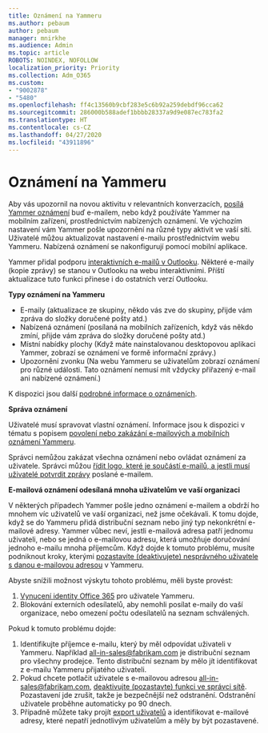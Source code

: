```yaml
---
title: Oznámení na Yammeru
ms.author: pebaum
author: pebaum
manager: mnirkhe
ms.audience: Admin
ms.topic: article
ROBOTS: NOINDEX, NOFOLLOW
localization_priority: Priority
ms.collection: Adm_O365
ms.custom:
- "9002878"
- "5480"
ms.openlocfilehash: ff4c13560b9cbf283e5c6b92a259debdf96cca62
ms.sourcegitcommit: 286000b588adef1bbbb28337a9d9e087ec783fa2
ms.translationtype: HT
ms.contentlocale: cs-CZ
ms.lasthandoff: 04/27/2020
ms.locfileid: "43911896"
---
```

# <a name="notifications-in-yammer"></a>Oznámení na Yammeru

Aby vás upozornil na novou aktivitu v relevantních konverzacích, [posílá Yammer oznámení](https://support.microsoft.com/en-gb/office/enable-or-disable-yammer-email-and-phone-notifications-93e530e0-189f-4768-8f28-7683d48cc996) buď e-mailem, nebo když používáte Yammer na mobilním zařízení, prostřednictvím nabízených oznámení. Ve výchozím nastavení vám Yammer pošle upozornění na různé typy aktivit ve vaší síti. Uživatelé můžou aktualizovat nastavení e-mailu prostřednictvím webu Yammeru. Nabízená oznámení se nakonfigurují pomocí mobilní aplikace. 

Yammer přidal podporu [interaktivních e-mailů v Outlooku](https://techcommunity.microsoft.com/t5/outlook-blog/interactive-yammer-emails-in-outlook-on-the-web-are-here/ba-p/1209420). Některé e-maily (kopie zprávy) se stanou v Outlooku na webu interaktivními. Příští aktualizace tuto funkci přinese i do ostatních verzí Outlooku.

**Typy oznámení na Yammeru**

- E-maily (aktualizace ze skupiny, někdo vás zve do skupiny, přijde vám zpráva do složky doručené pošty atd.)
- Nabízená oznámení (posílaná na mobilních zařízeních, když vás někdo zmíní, přijde vám zpráva do složky doručené pošty atd.)
- Místní nabídky plochy (Když máte nainstalovanou desktopovou aplikaci Yammer, zobrazí se oznámení ve formě informační zprávy.)
- Upozornění zvonku (Na webu Yammeru se uživatelům zobrazí oznámení pro různé události. Tato oznámení nemusí mít vždycky přiřazený e-mail ani nabízené oznámení.)

K dispozici jsou další [podrobné informace o oznámeních](https://support.microsoft.com/en-gb/office/enable-or-disable-yammer-email-and-phone-notifications-93e530e0-189f-4768-8f28-7683d48cc996).

**Správa oznámení**

Uživatelé musí spravovat vlastní oznámení. Informace jsou k dispozici v tématu s popisem [povolení nebo zakázání e-mailových a mobilních oznámení Yammeru](https://support.microsoft.com/en-gb/office/enable-or-disable-yammer-email-and-phone-notifications-93e530e0-189f-4768-8f28-7683d48cc996). 

Správci nemůžou zakázat všechna oznámení nebo ovládat oznámení za uživatele. Správci můžou [řídit logo, které je součástí e-mailů, a jestli musí uživatelé potvrdit zprávy](https://docs.microsoft.com/yammer/configure-your-yammer-network/configure-email-and-yammer) poslané e-mailem.

**E-mailová oznámení odesílaná mnoha uživatelům ve vaší organizaci**

V některých případech Yammer pošle jedno oznámení e-mailem a obdrží ho mnohem víc uživatelů ve vaší organizaci, než jsme očekávali. K tomu dojde, když se do Yammeru přidá distribuční seznam nebo jiný typ nekonkrétní e-mailové adresy. Yammer vůbec neví, jestli e-mailová adresa patří jednomu uživateli, nebo se jedná o e-mailovou adresu, která umožňuje doručování jednoho e-mailu mnoha příjemcům. Když dojde k tomuto problému, musíte podniknout kroky, kterými [pozastavíte (deaktivujete) nesprávného uživatele s danou e-mailovou adresou](https://docs.microsoft.com/yammer/manage-yammer-users/add-block-or-remove-users#remove-users) v Yammeru. 

Abyste snížili možnost výskytu tohoto problému, měli byste provést:

1. [Vynucení identity Office 365](https://docs.microsoft.com/yammer/configure-your-yammer-network/enforce-office-365-identity) pro uživatele Yammeru.
2. Blokování externích odesílatelů, aby nemohli posílat e-maily do vaší organizace, nebo omezení počtu odesílatelů na seznam schválených.

Pokud k tomuto problému dojde:

1. Identifikujte příjemce e-mailu, který by měl odpovídat uživateli v Yammeru. Například all-in-sales@fabrikam.com je distribuční seznam pro všechny prodejce. Tento distribuční seznam by mělo jít identifikovat z e-mailu Yammeru přijatého uživateli.
2. Pokud chcete potlačit uživatele s e-mailovou adresou all-in-sales@fabrikam.com, [deaktivujte (pozastavte) funkci ve správci sítě](https://docs.microsoft.com/yammer/manage-yammer-users/add-block-or-remove-users#remove-users). Pozastavení jde zrušit, takže je bezpečnější než odstranění. Odstranění uživatele proběhne automaticky po 90 dnech.
3. Případně můžete taky projít [export uživatelů](https://docs.microsoft.com/yammer/manage-security-and-compliance/export-yammer-enterprise-data#ExportUsers) a identifikovat e-mailové adresy, které nepatří jednotlivým uživatelům a měly by být pozastavené.
